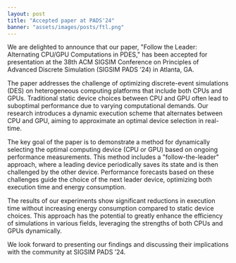 ```yaml
---
layout: post
title: "Accepted paper at PADS'24"
banner: "assets/images/posts/ftl.png"
---
```


We are delighted to announce that our paper, "Follow the Leader: Alternating CPU/GPU Computations in PDES," has been accepted for presentation at the 38th ACM SIGSIM Conference on Principles of Advanced Discrete Simulation (SIGSIM PADS ’24) in Atlanta, GA.

The paper addresses the challenge of optimizing discrete-event simulations (DES) on heterogeneous computing platforms that include both CPUs and GPUs. Traditional static device choices between CPU and GPU often lead to suboptimal performance due to varying computational demands. Our research introduces a dynamic execution scheme that alternates between CPU and GPU, aiming to approximate an optimal device selection in real-time.

The key goal of the paper is to demonstrate a method for dynamically selecting the optimal computing device (CPU or GPU) based on ongoing performance measurements. This method includes a "follow-the-leader" approach, where a leading device periodically saves its state and is then challenged by the other device. Performance forecasts based on these challenges guide the choice of the next leader device, optimizing both execution time and energy consumption.

The results of our experiments show significant reductions in execution time without increasing energy consumption compared to static device choices. This approach has the potential to greatly enhance the efficiency of simulations in various fields, leveraging the strengths of both CPUs and GPUs dynamically.

We look forward to presenting our findings and discussing their implications with the community at SIGSIM PADS ’24.